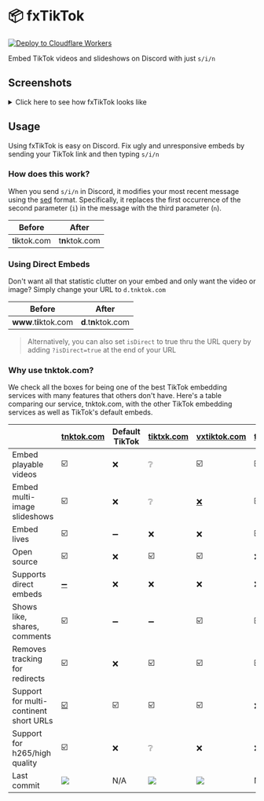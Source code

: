 # 📦 fxTikTok

[![Deploy to Cloudflare Workers](https://deploy.workers.cloudflare.com/button)](https://deploy.workers.cloudflare.com/?url=https://github.com/okdargy/fxtiktok)

Embed TikTok videos and slideshows on Discord with just `s/i/n`

## Screenshots

<details>
  <summary>Click here to see how fxTikTok looks like</summary>

| <img src="https://raw.githubusercontent.com/okdargy/fxTikTok/master/.github/readme/compare.png" alt="Video Preview" width="90%" height="90%"/> |
| :--------------------------------------------------------------------------------------------------------------------------------------------: |
|                                           Comparing `tiktok.com` vs. `tnktok.com` embeds on Discord                                            |

| <img src="https://raw.githubusercontent.com/okdargy/fxTikTok/master/.github/readme/slideshow.png" alt="Slideshow Preview" /> |
| :--------------------------------------------------------------------------------------------------------------------------: |
|                                                       Slideshow embeds                                                       |

| <img src="https://raw.githubusercontent.com/okdargy/fxTikTok/master/.github/readme/live.png" alt="Live Preview" /> |
| :----------------------------------------------------------------------------------------------------------------: |
|                                                 Live video embeds                                                  |

| <img src="https://raw.githubusercontent.com/okdargy/fxTikTok/master/.github/readme/direct.png" alt="Direct Preview" /> |
| :--------------------------------------------------------------------------------------------------------------------: |
|                                               Direct image/video support                                               |

</details>

## Usage

Using fxTikTok is easy on Discord. Fix ugly and unresponsive embeds by sending your TikTok link and then typing `s/i/n`

### How does this work?

When you send `s/i/n` in Discord, it modifies your most recent message using the [sed](https://www.gnu.org/software/sed/manual/sed.html) format. Specifically, it replaces the first occurrence of the second parameter (`i`) in the message with the third parameter (`n`).

|     Before     |     After      |
| :------------: | :------------: |
| t**i**ktok.com | t**n**ktok.com |

### Using Direct Embeds

Don't want all that statistic clutter on your embed and only want the video or image? Simply change your URL to `d.tnktok.com`

|         Before         |        After         |
| :--------------------: | :------------------: |
| **www**.t**i**ktok.com | **d**.t**n**ktok.com |

> Alternatively, you can also set `isDirect` to true thru the URL query by adding `?isDirect=true` at the end of your URL

### Why use tnktok.com?

We check all the boxes for being one of the best TikTok embedding services with many features that others don't have. Here's a table comparing our service, tnktok.com, with the other TikTok embedding services as well as TikTok's default embeds.

|                                        | [tnktok.com](https://www.tnktok.com)               | Default TikTok | [tiktxk.com](https://tiktxk.com) | [vxtiktok.com](https://vxtiktok.com)                                          | [tfxktok.com](https://tfxktok.com) |
| -------------------------------------- | -------------------------------------------------- | -------------- | -------------------------------- | ----------------------------------------------------------------------------- | ---------------------------------- |
| Embed playable videos                  | ☑️                                                 | ❌             | ❔                               | ☑️                                                                            | ☑️                                 |
| Embed multi-image slideshows           | ☑️                                                 | ❌             | ❔                               | [❌](https://github.com/dylanpdx/vxtiktok/issues/142#issuecomment-2128030983) | ☑️                                 |
| Embed lives                            | ☑️                                                 | ➖             | ❌                               | ❌                                                                            | ☑️                                 |
| Open source                            | ☑️                                                 | ❌             | ☑️                               | ☑️                                                                            | ❌                                 |
| Supports direct embeds                 | [➖](https://github.com/okdargy/fxTikTok/issues/9) | ❌             | ❌                               | ❌                                                                            | ❌                                 |
| Shows like, shares, comments           | ☑️                                                 | ➖             | ➖                               | ☑️                                                                            | ☑️                                 |
| Removes tracking for redirects         | ☑️                                                 | ❌             | ☑️                               | ☑️                                                                            | ☑️                                 |
| Support for multi-continent short URLs | [☑️](https://github.com/okdargy/fxTikTok/issues/5) | ☑️             | ☑️                               | ☑️                                                                            | ❌                                 |
| Support for h265/high quality          | ☑️                                                 | ❌             | ❔                               | ❌                                                                            | ❌                                 |
| Last commit                            | [![][tnk]][tnkc]                                   | N/A            | [![][txk]][txkc]                 | [![][vxt]][vxtc]                                                              | N/A                                |

[tnk]: https://img.shields.io/github/last-commit/okdargy/fxTikTok?label
[tnkc]: https://github.com/okdargy/fxTikTok/commits
[txk]: https://img.shields.io/github/last-commit/Britmoji/tiktxk?label
[txkc]: https://github.com/Britmoji/tiktxk/commits
[vxt]: https://img.shields.io/github/last-commit/dylanpdx/vxtiktok?label
[vxtc]: https://github.com/dylanpdx/vxtiktok/commits
